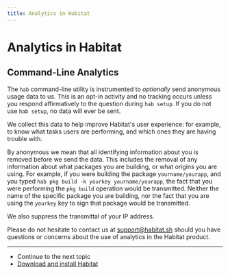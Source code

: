 ```yaml
---
title: Analytics in Habitat
---
```


# Analytics in Habitat

## Command-Line Analytics

The `hab` command-line utility is instrumented to _optionally_ send anonymous usage data to us. This is an opt-in activity and no tracking occurs unless you respond affirmatively to the question during `hab setup`. If you do not use `hab setup`, no data will ever be sent.

We collect this data to help improve Habitat's user experience: for example, to know what tasks users are performing, and which ones they are having trouble with.

By anonymous we mean that all identifying information about you is removed before we send the data. This includes the removal of any information about what packages you are building, or what origins you are using. For example, if you were building the package `yourname/yourapp`, and you typed `hab pkg build -k yourkey yourname/yourapp`, the fact that you were performing the `pkg build` operation would be transmitted. Neither the name of the specific package you are building, nor the fact that you are using the `yourkey` key to sign that package would be transmitted.

We also suppress the transmittal of your IP address.

Please do not hesitate to contact us at support@habitat.sh should you have questions or concerns about the use of analytics in the Habitat product.

<hr>
<ul class="main-content--link-nav">
  <li>Continue to the next topic</li>
  <li><a href="/docs/install-habitat/">Download and install Habitat</a></li>
</ul>
